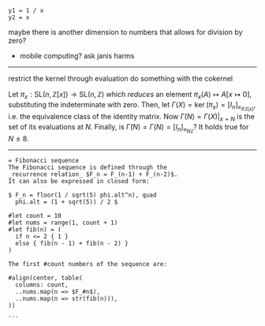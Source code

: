 ```desmos-graph
y1 = 1 / x
y2 = x
```
maybe there is another dimension to numbers that allows for division by zero?

- mobile computing? ask janis harms



---


restrict the kernel through evaluation
do something with the cokernel




Let $\pi_{x} : \mathrm{SL}(n, \mathbb{Z}[x]) \to \mathrm{SL}(n, \mathbb{Z})$ which *reduces* an element $\pi_{x}(A) \mapsto A[x \mapsto 0]$, substituting the indeterminate with zero. Then, let $\Gamma(X) = \ker (\pi_{x}) = [I_{n}]_{\equiv_{X\mathbb{Z}[x]}}$, i.e. the equivalence class of the identity matrix. Now $\widetilde{\Gamma}(N) = \Gamma(X) \big|_{x=N}$ is the set of its evaluations at $N$. Finally, is $\widetilde{\Gamma}(N) = \Gamma(N) = [I_{n}]_{\equiv_{N\mathbb{Z}}}$? It holds true for $N \leq 8$.


---



```typst
= Fibonacci sequence
The Fibonacci sequence is defined through the
_recurrence relation_ $F_n = F_(n-1) + F_(n-2)$.
It can also be expressed in closed form:

$ F_n = floor(1 / sqrt(5) phi.alt^n), quad
  phi.alt = (1 + sqrt(5)) / 2 $

#let count = 10
#let nums = range(1, count + 1)
#let fib(n) = (
  if n <= 2 { 1 }
  else { fib(n - 1) + fib(n - 2) }
)

The first #count numbers of the sequence are:

#align(center, table(
  columns: count,
  ..nums.map(n => $F_#n$),
  ..nums.map(n => str(fib(n))),
))

```​

